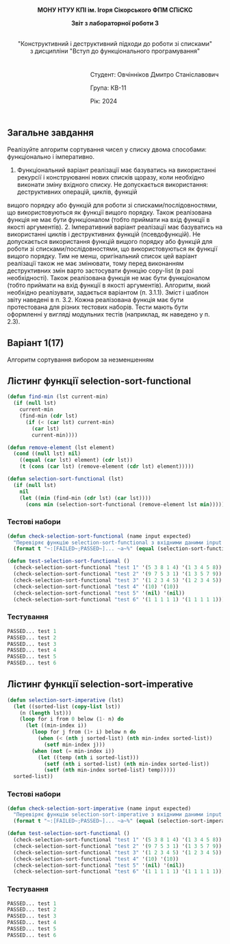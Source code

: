 <p align="center"><b>МОНУ НТУУ КПІ ім. Ігоря Сікорського ФПМ СПіСКС</b></p>
<p align="center">
<b>Звіт з лабораторної роботи 3</b>
<p align="center">
<br>"Конструктивний і деструктивний підходи до роботи зі списками"<br/>
з дисципліни "Вступ до функціонального програмування"
</p>

<div style="display: flex; justify-content: flex-end;">
  <div style="border: 0px; padding: 10px;">
    <p>Студент: Овчінніков Дмитро Станіславович</p>
    <p>Група: КВ-11</p>
    <p>Рік: 2024</p>
  </div>
</div>


## Загальне завдання
Реалізуйте алгоритм сортування чисел у списку двома способами: функціонально і
імперативно.
1. Функціональний варіант реалізації має базуватись на використанні рекурсії і
конструюванні нових списків щоразу, коли необхідно виконати зміну вхідного
списку. Не допускається використання: деструктивних операцій, циклів, функцій

вищого порядку або функцій для роботи зі списками/послідовностями, що
використовуються як функції вищого порядку. Також реалізована функція не має
бути функціоналом (тобто приймати на вхід функції в якості аргументів).
2. Імперативний варіант реалізації має базуватись на використанні циклів і
деструктивних функцій (псевдофункцій). Не допускається використання функцій
вищого порядку або функцій для роботи зі списками/послідовностями, що
використовуються як функції вищого порядку. Тим не менш, оригінальний список
цей варіант реалізації також не має змінювати, тому перед виконанням
деструктивних змін варто застосувати функцію copy-list (в разі необхідності).
Також реалізована функція не має бути функціоналом (тобто приймати на вхід
функції в якості аргументів).
Алгоритм, який необхідно реалізувати, задається варіантом (п. 3.1.1). Зміст і шаблон
звіту наведені в п. 3.2.
Кожна реалізована функція має бути протестована для різних тестових наборів. Тести
мають бути оформленні у вигляді модульних тестів (наприклад, як наведено у п. 2.3).

## Варіант 1(17)
Алгоритм сортування вибором за незменшенням

## Лістинг функції selection-sort-functional
```lisp
(defun find-min (lst current-min)
  (if (null lst) 
    current-min
    (find-min (cdr lst) 
      (if (< (car lst) current-min) 
        (car lst)
        current-min))))

(defun remove-element (lst element)
  (cond ((null lst) nil)
    ((equal (car lst) element) (cdr lst))
    (t (cons (car lst) (remove-element (cdr lst) element)))))

(defun selection-sort-functional (lst)
  (if (null lst)
    nil
    (let ((min (find-min (cdr lst) (car lst))))
      (cons min (selection-sort-functional (remove-element lst min))))))
```
### Тестові набори
```lisp
(defun check-selection-sort-functional (name input expected)
  "Перевіряє функцію selection-sort-functional з вхідними даними input і очікуваним результатом expected."
  (format t "~:[FAILED~;PASSED~]... ~a~%" (equal (selection-sort-functional input) expected) name))

(defun test-selection-sort-functional ()
  (check-selection-sort-functional "test 1" '(5 3 8 1 4) '(1 3 4 5 8))
  (check-selection-sort-functional "test 2" '(9 7 5 3 1) '(1 3 5 7 9))
  (check-selection-sort-functional "test 3" '(1 2 3 4 5) '(1 2 3 4 5))
  (check-selection-sort-functional "test 4" '(10) '(10))
  (check-selection-sort-functional "test 5" '(nil) '(nil))
  (check-selection-sort-functional "test 6" '(1 1 1 1 1) '(1 1 1 1 1)))
```
### Тестування
```lisp
PASSED... test 1
PASSED... test 2
PASSED... test 3
PASSED... test 4
PASSED... test 5
PASSED... test 6
```
## Лістинг функції selection-sort-imperative
```lisp
(defun selection-sort-imperative (lst)
  (let ((sorted-list (copy-list lst))
    (n (length lst)))
    (loop for i from 0 below (1- n) do
      (let ((min-index i))
        (loop for j from (1+ i) below n do
          (when (< (nth j sorted-list) (nth min-index sorted-list))
            (setf min-index j)))
        (when (not (= min-index i))
          (let ((temp (nth i sorted-list)))
            (setf (nth i sorted-list) (nth min-index sorted-list))
            (setf (nth min-index sorted-list) temp)))))
  sorted-list))
```
### Тестові набори
```lisp
(defun check-selection-sort-imperative (name input expected)
  "Перевіряє функцію selection-sort-imperative з вхідними даними input і очікуваним результатом expected."
  (format t "~:[FAILED~;PASSED~]... ~a~%" (equal (selection-sort-imperative input) expected) name))

(defun test-selection-sort-functional ()
  (check-selection-sort-functional "test 1" '(5 3 8 1 4) '(1 3 4 5 8))
  (check-selection-sort-functional "test 2" '(9 7 5 3 1) '(1 3 5 7 9))
  (check-selection-sort-functional "test 3" '(1 2 3 4 5) '(1 2 3 4 5))
  (check-selection-sort-functional "test 4" '(10) '(10))
  (check-selection-sort-functional "test 5" '(nil) '(nil))
  (check-selection-sort-functional "test 6" '(1 1 1 1 1) '(1 1 1 1 1)))
```
### Тестування
```lisp
PASSED... test 1
PASSED... test 2
PASSED... test 3
PASSED... test 4
PASSED... test 5
PASSED... test 6
```



